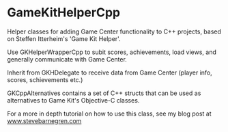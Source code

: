 GameKitHelperCpp
================

Helper classes for adding Game Center functionality to C++ projects, based on Steffen Itterheim's 'Game Kit Helper'.

Use GKHelperWrapperCpp to subit scores, achievements, load views, and generally communicate with Game Center.

Inherit from GKHDelegate to receive data from Game Center (player info, scores, schievements etc.)

GKCppAlternatives contains a set of C++ structs that can be used as alternatives to Game Kit's Objective-C classes.

For a more in depth tutorial on how to use this class, see my blog post at www.stevebarnegren.com
